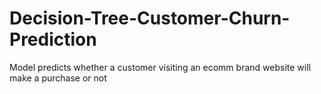 # Decision-Tree-Customer-Churn-Prediction
Model predicts whether a customer visiting an ecomm brand website will make a purchase or not
